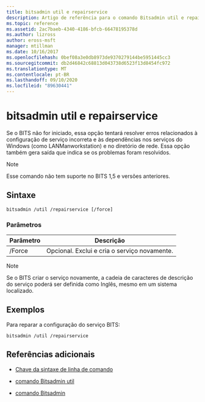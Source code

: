```yaml
---
title: bitsadmin util e repairservice
description: Artigo de referência para o comando Bitsadmin util e repairservice, que corrige problemas conhecidos em várias versões do serviço BITS.
ms.topic: reference
ms.assetid: 2ac7baeb-4340-4186-bfcb-66478195378d
ms.author: lizross
author: eross-msft
manager: mtillman
ms.date: 10/16/2017
ms.openlocfilehash: 0bef08a3e0db8973de9370279144be5951445cc3
ms.sourcegitcommit: db2d46842c68813d043738d6523f13d8454fc972
ms.translationtype: MT
ms.contentlocale: pt-BR
ms.lasthandoff: 09/10/2020
ms.locfileid: "89630441"
---
```

# <a name="bitsadmin-util-and-repairservice"></a>bitsadmin util e repairservice

Se o BITS não for iniciado, essa opção tentará resolver erros relacionados à configuração de serviço incorreta e às dependências nos serviços do Windows (como LANManworkstation) e no diretório de rede. Essa opção também gera saída que indica se os problemas foram resolvidos.

> [!NOTE]
> Esse comando não tem suporte no BITS 1,5 e versões anteriores.

## <a name="syntax"></a>Sintaxe

```
bitsadmin /util /repairservice [/force]
```

### <a name="parameters"></a>Parâmetros

| Parâmetro | Descrição |
| --------- | ----------- |
| /Force | Opcional. Exclui e cria o serviço novamente.|

> [!NOTE]
> Se o BITS criar o serviço novamente, a cadeia de caracteres de descrição do serviço poderá ser definida como Inglês, mesmo em um sistema localizado.

## <a name="examples"></a>Exemplos

Para reparar a configuração do serviço BITS:

```
bitsadmin /util /repairservice
```

## <a name="additional-references"></a>Referências adicionais

- [Chave da sintaxe de linha de comando](command-line-syntax-key.md)

- [comando Bitsadmin util](bitsadmin-util.md)

- [comando Bitsadmin](bitsadmin.md)
